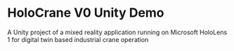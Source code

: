 # HoloCrane V0 Unity Demo
A Unity project of a mixed reality application running on Microsoft HoloLens 1 for digital twin based industrial crane operation
